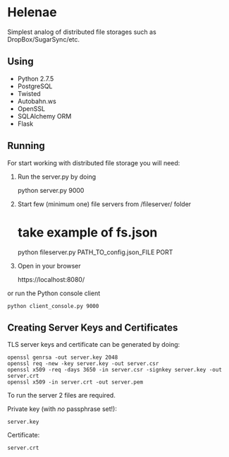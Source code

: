 Helenae
=======

Simplest analog of distributed file storages such as DropBox/SugarSync/etc.

Using
-------
- Python 2.7.5
- PostgreSQL
- Twisted
- Autobahn.ws
- OpenSSL
- SQLAlchemy ORM
- Flask

Running
-------

For start working with distributed file storage you will need:  
1) Run the server.py by doing

    python server.py 9000

2) Start few (minimum one) file servers from /fileserver/ folder

    # take example of fs.json
    python fileserver.py PATH_TO_config.json_FILE PORT

3) Open in your browser

    https://localhost:8080/
    
or run the Python console client

    python client_console.py 9000


Creating Server Keys and Certificates
-------------------------------------

TLS server keys and certificate can be generated by doing:

	openssl genrsa -out server.key 2048
	openssl req -new -key server.key -out server.csr
	openssl x509 -req -days 3650 -in server.csr -signkey server.key -out server.crt
	openssl x509 -in server.crt -out server.pem

To run the server 2 files are required.

Private key (with *no* passphrase set!):

	server.key

Certificate:

	server.crt

